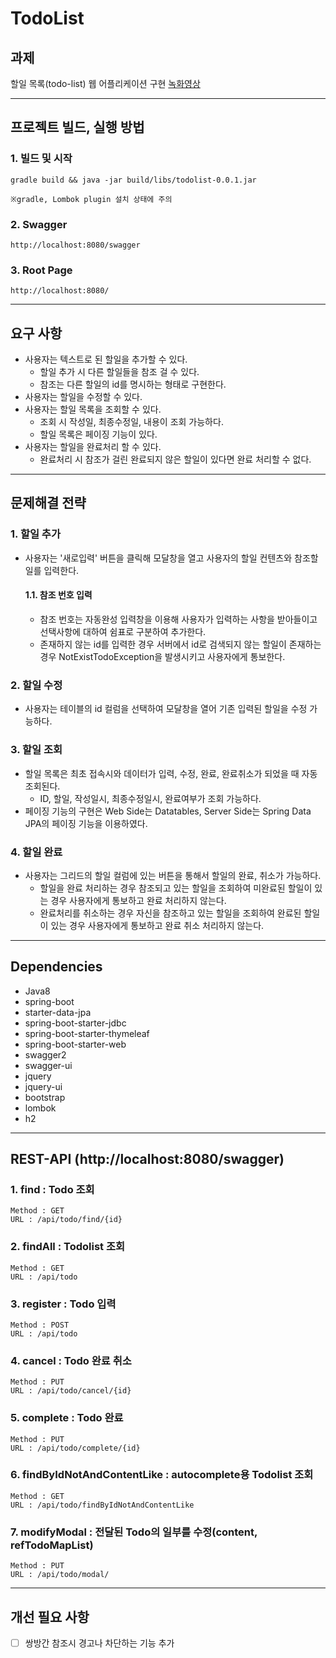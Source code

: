 # TodoList

## 과제

할일 목록(todo-list) 웹 어플리케이션 구현
[녹화영상](https://www.useloom.com/share/ce749126190b4ab59d463c79df7fc1a4 "녹화영상")
<!--녹화영상 수정-->

---

## 프로젝트 빌드, 실행 방법

### 1. 빌드 및 시작 
~~~
gradle build && java -jar build/libs/todolist-0.0.1.jar

※gradle, Lombok plugin 설치 상태에 주의
~~~
### 2. Swagger
~~~ 
http://localhost:8080/swagger
~~~
### 3. Root Page
~~~
http://localhost:8080/
~~~

---

## 요구 사항

* 사용자는 텍스트로 된 할일을 추가할 수 있다.
  * 할일 추가 시 다른 할일들을 참조 걸 수 있다.
  * 참조는 다른 할일의 id를 명시하는 형태로 구현한다.
* 사용자는 할일을 수정할 수 있다.
* 사용자는 할일 목록을 조회할 수 있다.
  * 조회 시 작성일, 최종수정일, 내용이 조회 가능하다.
  * 할일 목록은 페이징 기능이 있다.
* 사용자는 할일을 완료처리 할 수 있다.
  * 완료처리 시 참조가 걸린 완료되지 않은 할일이 있다면 완료 처리할 수 없다.

---

## 문제해결 전략

### 1. 할일 추가

* 사용자는 '새로입력' 버튼을 클릭해 모달창을 열고 사용자의 할일 컨텐츠와 참조할 일를 입력한다. 
  
  #### 1.1. 참조 번호 입력

  * 참조 번호는 자동완성 입력창을 이용해 사용자가 입력하는 사항을 받아들이고 선택사항에 대하여 쉼표로 구분하여 추가한다. 
  * 존재하지 않는 id를 입력한 경우 서버에서 id로 검색되지 않는 할일이 존재하는 경우 NotExistTodoException을 발생시키고 사용자에게 통보한다.

### 2. 할일 수정

* 사용자는 테이블의 id 컬럼을 선택하여 모달창을 열어 기존 입력된 할일을 수정 가능하다.

### 3. 할일 조회

* 할일 목록은 최초 접속시와 데이터가 입력, 수정, 완료, 완료취소가 되었을 때 자동 조회된다. 
  * ID, 할일, 작성일시, 최종수정일시, 완료여부가 조회 가능하다.
* 페이징 기능의 구현은 Web Side는 Datatables, Server Side는 Spring Data JPA의 페이징 기능을 이용하였다.

### 4. 할일 완료

* 사용자는 그리드의 할일 컬럼에 있는 버튼을 통해서 할일의 완료, 취소가 가능하다.
  * 할일을 완료 처리하는 경우 참조되고 있는 할일을 조회하여 미완료된 할일이 있는 경우 사용자에게 통보하고 완료 처리하지 않는다.
  * 완료처리를 취소하는 경우 자신을 참조하고 있는 할일을 조회하여 완료된 할일이 있는 경우 사용자에게 통보하고 완료 취소 처리하지 않는다.

---

## Dependencies
- Java8
- spring-boot
- starter-data-jpa
- spring-boot-starter-jdbc
- spring-boot-starter-thymeleaf
- spring-boot-starter-web
- swagger2
- swagger-ui
- jquery
- jquery-ui
- bootstrap
- lombok
- h2

---

## REST-API (http://localhost:8080/swagger)

### 1. find : Todo 조회
~~~
Method : GET 
URL : /api/todo/find/{id}
~~~
### 2. findAll : Todolist 조회
~~~
Method : GET 
URL : /api/todo
~~~
### 3. register : Todo 입력
~~~
Method : POST
URL : /api/todo
~~~
### 4. cancel : Todo 완료 취소
~~~
Method : PUT
URL : /api/todo/cancel/{id}
~~~
### 5. complete : Todo 완료
~~~
Method : PUT
URL : /api/todo/complete/{id}
~~~
### 6. findByIdNotAndContentLike : autocomplete용 Todolist 조회
~~~
Method : GET
URL : /api/todo/findByIdNotAndContentLike
~~~
### 7. modifyModal : 전달된 Todo의 일부를 수정(content, refTodoMapList)
~~~
Method : PUT
URL : /api/todo/modal/
~~~

---

## 개선 필요 사항

- [ ] 쌍방간 참조시 경고나 차단하는 기능 추가
